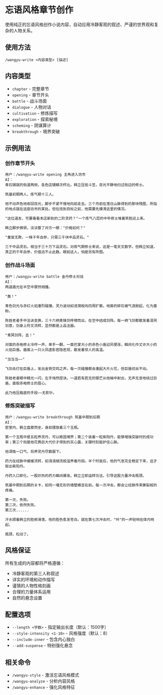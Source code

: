 # 忘语风格章节创作

使用纯正的忘语风格创作小说内容，自动应用冷静客观的叙述、严谨的世界观和复杂的人物关系。

## 使用方法

```
/wangyu-write <内容类型> [描述]
```

## 内容类型

- `chapter` - 完整章节
- `opening` - 章节开头
- `battle` - 战斗场面
- `dialogue` - 人物对话
- `cultivation` - 修炼描写
- `exploration` - 探索秘境
- `scheming` - 阴谋算计
- `breakthrough` - 境界突破

## 示例用法

### 创作章节开头
```
用户：/wangyu-write opening 主角进入坊市
AI：
青石铺就的街道两侧，各色店铺鳞次栉比。韩立压低斗笠，目光平静地扫过街边的修士。

筑基初期两人，炼气期十三人。

他不动声色地收回目光，脚步不紧不慢地向前走去。三个月前在落日山脉得到的那块残图，所指的地点就在这座坊市的某处。但在找到目标之前，他需要先摸清这里的情况。

"这位道友，可要看看本店新到的二阶灵药？"一个炼气八层的中年修士堆着笑脸迎上来。

韩立脚步微顿，淡淡瞥了对方一眼："价格如何？"

"童叟无欺，一株千年血参，只需三千块中品灵石。"

三千中品灵石，相当于三十万下品灵石。对炼气期修士来说，这是一笔天文数字。但韩立知道，真正的千年血参，价值远不止此数。眼前这人，怕是另有所图。
```

### 创作战斗场面
```
用户：/wangyu-write battle 金丹修士对战
AI：
两道遁光在半空中骤然相撞。

"轰！"

青色剑光与赤红火焰激烈碰撞，灵力波动如涟漪般向四周扩散。地面的碎石被气浪掀起，化为齑粉。

陈姓老者手中法诀变换，三十六柄青锋剑呼啸而出，在空中结成剑阵。每一柄飞剑都散发着凛冽剑意，剑身上符文流转，显然都是上品法器。

"青冥剑阵，去！"

对面的赤袍修士冷哼一声，单手一翻，一面巴掌大小的赤色小盾迎风便涨，瞬间化作丈许大小的火焰巨盾。盾面上一只火凤虚影若隐若现，散发着惊人的高温。

"当当当——"

飞剑击打在巨盾上，发出金铁交鸣之声。每一次碰撞都会激起大片火花，但巨盾纹丝不动。

陈姓老者眼中精光一闪，左手悄然捏诀。一道若有若无的银芒从他袖中射出，无声无息地绕过巨盾，直取赤袍修士的眉心。

此乃他压箱底的手段——无影针。
```

### 修炼突破描写
```
用户：/wangyu-write breakthrough 筑基中期到后期
AI：
密室内，韩立盘膝而坐，身前摆放着三个玉瓶。

第一个玉瓶中是五粒养灵丹，可以稳固境界；第二个装着一粒紫阳丹，能够增强突破时的成功率；第三个则是他花费巨大代价才得到的天心露，关键时刻能护住心脉。

他深吸一口气，将养灵丹尽数服下。

药力在经脉中缓缓流转，如涓涓细流般滋养着丹田。半个时辰后，他的气息完全稳定下来，这才取出紫阳丹。

丹药入口即化，一股炽热的药力瞬间爆发。韩立立即运转功法，引导这股力量冲击瓶颈。

筑基中期到后期的关卡，如同一堵无形的墙壁横亘在前。每一次冲击，都会让经脉传来撕裂般的疼痛。

第一次，失败。
第二次，依然失败。
第三次......

汗水顺着韩立的脸颊滑落，他的脸色愈发苍白。就在第七次冲击时，"咔"的一声轻响在体内响起。

瓶颈，松动了。
```

## 风格保证

所有生成的内容都将严格遵循：
- 冷静客观的第三人称叙述
- 详实的环境和动作描写
- 谨慎的人物性格刻画
- 合理的力量体系运用
- 自然的悬念设置

## 配置选项

- `--length <字数>` - 指定输出长度（默认：1500字）
- `--style-intensity <1-10>` - 风格强度（默认：8）
- `--include-inner` - 包含内心独白
- `--add-suspense` - 特别强化悬念

## 相关命令

- `/wangyu-style` - 激活忘语风格模式
- `/wangyu-analyze` - 分析内容风格
- `/wangyu-enhance` - 强化风格特征